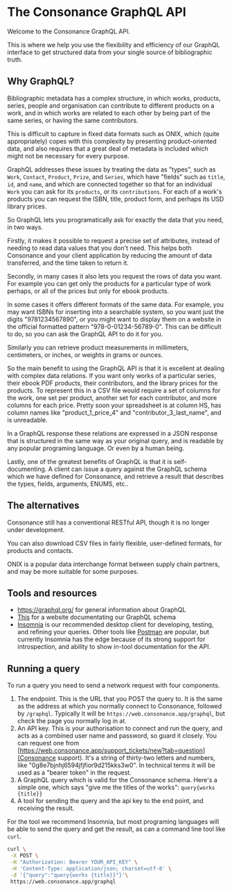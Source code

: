 # The Consonance GraphQL API

Welcome to the Consonance GraphQL API.

This is where we help you use the flexibility and efficiency of our GraphQL interface to get structured data from your single source of bibliographic truth.

## Why GraphQL?

Bibliographic metadata has a complex structure, in which works, products, series, people and organisation can contribute to different products on a work, and in which works are related to each other by being part of the same series, or having the same contributors.

This is difficult to capture in fixed data formats such as ONIX, which (quite appropriately) copes with this complexity by presenting product-oriented data, and also requires that a great deal of metadata is included which might not be necessary for every purpose.

GraphQL addresses these issues by treating the data as "types", such as `Work`, `Contact`, `Product`, `Prize`, and `Series`, which have "fields" such as `title`, `id`, and `name`, and which are connected together so that for an individual `Work` you can ask for its `products`, or its `contributions`. For each of a work's products you can request the ISBN, title, product form, and perhaps its USD library prices.

So GraphQL lets you programatically ask for exactly the data that you need, in two ways.

Firstly, it makes it possible to request a precise set of attributes, instead of needing to read data values that you don't need. This helps both Consonance and your client application by reducing the amount of data transferred, and the time taken to return it.

Secondly, in many cases it also lets you request the rows of data you want. For example you can get only the products for a particular type of work perhaps, or all of the prices but only for ebook products.

In some cases it offers different formats of the same data. For example, you may want ISBNs for inserting into a searchable system, so you want just the digits "9781234567890", or you might want to display them on a website in the official formatted pattern "978-0-01234-56789-0". This can be difficult to do, so you can ask the GraphQL API to do it for you.

Similarly you can retrieve product measurements in millimeters, centimeters, or inches, or weights in grams or ounces.

So the main benefit to using the GraphQL API is that it is excellent at dealing with complex data relations. If you want only works of a particular series, their ebook PDF products, their contributors, and the library prices for the products. To represent this in a CSV file would require a set of columns for the work, one set per product, another set for each contributor, and more columns for each price. Pretty soon your spreadsheet is at column HS, has column names like "product_1_price_4" and "contributor_3_last_name", and is unreadable.

In a GraphQL response these relations are expressed in a JSON response that is structured in the same way as your original query, and is readable by any popular programing language. Or even by a human being.

Lastly, one of the greatest benefits of GraphQL is that it is self-documenting. A client can issue a query against the GraphQL schema which we have defined for Consonance, and retrieve a result that describes the types, fields, arguments, ENUMS, etc..

## The alternatives

Consonance still has a conventional RESTful API, though it is no longer under development.

You can also download CSV files in fairly flexible, user-defined formats, for products and contacts.

ONIX is a popular data interchange format between supply chain partners, and may be more suitable for some purposes.

## Tools and resources

  * https://graphql.org/ for general information about GraphQL
  * [This](http://consonance-graphql-schema.s3-website-eu-west-1.amazonaws.com/) for a website documentating our GraphQL schema
  * [Insomnia](https://insomnia.rest/) is our recommended desktop client for developing, testing, and refining your queries. Other tools like [Postman](https://www.postman.com/) are popular, but currently Insomnia has the edge because of its strong support for introspection, and ability to show in-tool documentation for the API.

## Running a query

To run a query you need to send a network request with four components.

 1. The endpoint. This is the URL that you POST the query to. It is the same as the address at which you normally connect to Consonance, followed by `/graphql`. Typically it will be `https://web.consonance.app/graphql`, but check the page you normally log in at.
 2. An API key. This is your authorisation to connect and run the query, and acts as a combined user name and password, so guard it closely. You can request one from [https://web.consonance.app/support_tickets/new?tab=question](Consonance support). It's a string of thirty-two letters and numbers, like "0g8e7bjnhj6594jfjfior9d215kks3w0". In technical terms it will be used as a "bearer token" in the request.
 3. A GraphQL query which is valid for the Consonance schema. Here's a simple one, which says "give me the titles of the works": `query{works {title}}`
 4. A tool for sending the query and the api key to the end point, and receiving the result.

 For the tool we recommend Insomnia, but most programing languages will be able to send the query and get the result, as can a command line tool like `curl`.
 ```sh
 curl \
  -X POST \
  -H "Authorization: Bearer YOUR_API_KEY" \
  -H 'Content-Type: application/json; charset=utf-8' \
  -d '{"query":"query{works {title}}"}'\
  https://web.consonance.app/graphql
```
